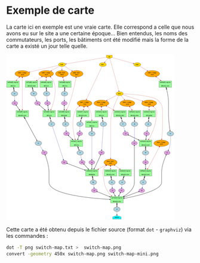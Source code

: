 # Exemple de carte

La carte ici en exemple est une vraie carte.
Elle correspond a celle que nous avons eu sur le site a une certaine époque...
Bien entendus, les noms des commutateurs, les ports, les bâtiments ont été modifié mais la forme de la carte a existé un jour telle quelle.

![Carte](./switch-map-mini.png)

Cette carte a été obtenu depuis le fichier source (format ```dot``` - ```graphviz```)
via les commandes :

```bash
dot -T png switch-map.txt >  switch-map.png 
convert -geometry 450x switch-map.png switch-map-mini.png 
```
